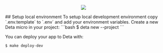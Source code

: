 <p align="center">
    <a href="https://codecov.io/github/ajauniskis/url-shortener" > 
    <img src="https://codecov.io/github/ajauniskis/url-shortener/branch/feature/init/graph/badge.svg?token=T3JC9SMO7H"/> 
    </a>
</p>
## Setup local environment
To setup local development environment copy `.env.template` to `.env` and add your environment variables.
Create a new Deta micro in your project:
```bash
$ deta new --project <your-project-name>
```

You can deploy your app to Deta with:
```bash
$ make deploy-dev
```

